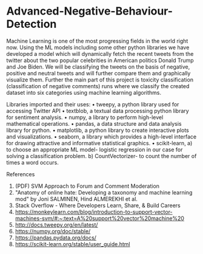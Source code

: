 # Advanced-Negative-Behaviour-Detection
Machine Learning is one of the most progressing fields in the world right now. Using the ML models including some other python libraries we have developed a model which will dynamically fetch the recent tweets from the twitter about the two popular celebrities in American politics Donald Trump and Joe Biden. We will be classifying the tweets on the basis of negative, positive and neutral tweets and will further compare them and graphically visualize them.
Further the main part of this project is toxicity classification (classification of negative comments) runs where we classify the created dataset into six categories using machine learning algorithms.

  
  Libraries imported and their uses:
•	tweepy, a python library used for accessing Twitter API
•	textblob, a textual data processing python library for sentiment analysis. 
•	numpy, a library to perform high-level mathematical operations.
•	pandas, a data structure and data analysis library for python.
•	matplotlib, a python library to create interactive plots and visualizations.
•	seaborn, a library which provides a high-level interface for drawing attractive and informative statistical graphics.
•	scikit-learn, a) to choose an appropriate ML model- logistic regression in our case for solving a classification problem.
             b) CountVectorizer- to count the number of times a word occurs.
             
             
             
             

References

1.	(PDF) SVM Approach to Forum and Comment Moderation
2.	"Anatomy of online hate: Developing a taxonomy and machine learning mod" by Joni SALMINEN, Hind ALMEREKHI et al.
3.	Stack Overflow - Where Developers Learn, Share, & Build Careers
4.	https://monkeylearn.com/blog/introduction-to-support-vector-machines-svm/#:~:text=A%20support%20vector%20machine%20
5.	http://docs.tweepy.org/en/latest/
6.	https://numpy.org/doc/stable/
7.	https://pandas.pydata.org/docs/
8.	https://scikit-learn.org/stable/user_guide.html


